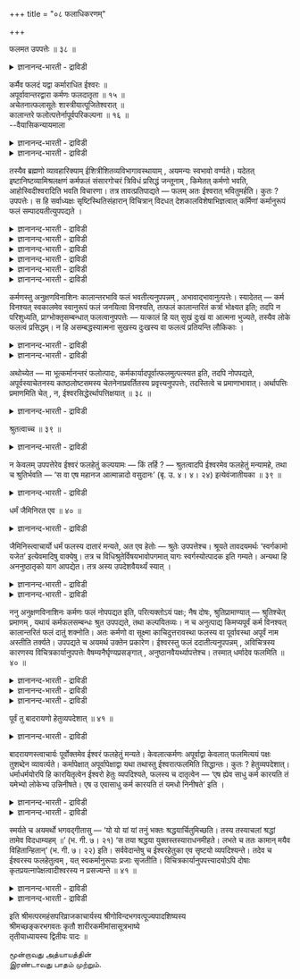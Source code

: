 +++
title = "०८ फलाधिकरणम्"

+++

फलमत उपपत्तेः ॥ ३८ ॥  
<details><summary>ज्ञानानन्द-भारती - द्राविडी</summary>

पलमद उबबत्ते: ॥ ३८ ॥
</details>

कर्मैव फलदं यद्वा कर्माराधित ईश्वरः ॥  
अपूर्वावान्तरद्वारा कर्मणः फलदातृता ॥ १५ ॥  
अचेतनात्फलासूतेः शास्त्रीयात्पूजितेश्वरात् ॥  
कालान्तरे फलोत्पत्तेर्नापूर्वपरिकल्पना ॥ १६ ॥  
--वैयासिकन्यायमाला

<details><summary>ज्ञानानन्द-भारती - द्राविडी</summary>

पलऩैक् कॊडुप्पदु कर्मावेदाऩा? अल्लदु कर्मा विऩाल् आरादिक्कप्पट्ट
ईसुवररा? अबूर्वम्" ऎऩ्ऱु मत्तियिल् उळ्ळदिऩ् वऴियाग कर्मावुक्के पलऩैक्
कॊडुक् कुम् तऩ्मै।
</details>

<details><summary>ज्ञानानन्द-भारती - द्राविडी</summary>

असेदऩत्तिलिरुन्दु पलऩ् एऱ्पडाददिऩाल्, सास्तिरत्तिल् सॊल्लप्पट्टवराय्
पूजिक्कप्पट्टवरायुळ्ळ ईसुवररिडमिरुन्दु वेऱु (पिऩ्) कालत्तिल् पलऩ्
एऱ्पडुमा ऩदिऩाल् अबूर्वम् ऎऩ्ऱु ऒऩ्ऱै कल्बिक्क वेण्डियदिल्लै।
</details>

तस्यैव ब्रह्मणो व्यावहारिक्याम् ईशित्रीशितव्यविभागावस्थायाम् , अयमन्यः
स्वभावो वर्ण्यते। यदेतत् इष्टानिष्टव्यामिश्रलक्षणं कर्मफलं संसारगोचरं
त्रिविधं प्रसिद्धं जन्तूनाम् , किमेतत् कर्मणो भवति, आहोस्विदीश्वरादिति
भवति विचारणा। तत्र तावत्प्रतिपाद्यते — फलम् अतः ईश्वरात् भवितुमर्हति।
कुतः ? उपपत्तेः। स हि सर्वाध्यक्षः सृष्टिस्थितिसंहारान् विचित्रान्
विदधत् देशकालविशेषाभिज्ञत्वात् कर्मिणां कर्मानुरूपं फलं
सम्पादयतीत्युपपद्यते ।

<details><summary>ज्ञानानन्द-भारती - द्राविडी</summary>

(कर्मा पलऩैक् कॊडुक्किऱदा अल्लदु कर्माविऩाल् आरादिक्कप्पट्ट ईसुवरऩ्
पलऩैक् कॊडुक्किऱाऩा ऎऩ्ऱु सन्देहम्। कर्मादाऩ् पलऩैक् कॊडुक्किऱदु। कर्मा
नासमडैन्दालुम् अदिलिरुन्दु उण्डागुम् अबूर्वमिरुप्पदाल् इन्द अबूर्वम्
मूलम् कर्मा पलऩै कॊडुक्किऱदु ऎऩ्ऱु पूर्वबक्षम्।
</details>

<details><summary>ज्ञानानन्द-भारती - द्राविडी</summary>

असेदऩमाऩदाल् कर्माविऱ्कुम्, अबूर्वत्तिऱ्कुम् अददऱ्कुत् तक्क पलऩै कॊडुक्क
सामर्त्यम् किडैयादु। उलगिलुम् सेदऩऩाऩ मऩिदऩ्दाऩ् वेलैक्कुत् तक्कबडि कूलि
कॊडुक्किऱाऩ्। कर्मावुक्कुत् तक्कबडि पलऩैक् कॊडुप्पदाल् ईसुवरऩुक्कु
पक्षबादम् मुदलाऩ तोषम् किडैयादु। ईसुवरऩ् पलऩैक् कॊडुप्पवर् ऎऩ्ऱु सुरुदि
कूऱुवदालुम्, अबूर्वत्तैक् कल्बिप्पदऱ्कु पिरमाणमिल्लाददालुम्
कर्माक्कळुक्कु पलऩैक्कॊडुप्पवऩ् ईसुवरऩ्दाऩ्।
</details>

<details><summary>ज्ञानानन्द-भारती - द्राविडी</summary>

इन्द पादत्तिल् मुदल् ४ अदिगरणङ्गळिलुम् त्वम् पदार्त्तसोदऩम्, अडुत्त ४
अदिगरणङ्गळिल् तत्पदार्त्तसोदऩम्। अदिल् ५वदु अदिगरणत्तिल् प्रह्मम्
निरूबम् ऎऩ्बदुम्, ६वदिल् प्रह्मत्तै मऱुक्कविल्लैयॆऩ्बदुम् ७वदिल्
अत्विदीयम् ऎऩ्बदुम्, ८वदिल् वियवहार तसैयिल् कर्मबलऩैक् कॊडुप्पवरैक्कूऱि
अदऩ् उबलक्षणमाग सुत्त पिरह्ममुम् विळक्कप्पट्टदु)।
</details>

<details><summary>ज्ञानानन्द-भारती - द्राविडी</summary>

अन्द पिरह्मत्तिऱ्के, आळुवदु, आळप्पडुवदु ऎऩ्ऱ विबागम् एऱ्पडुम् वियवहार
निलैयिल्, इन्द वेऱु स्वबावम् वर्णिक्कप्पडुगिऱदु।
</details>

<details><summary>ज्ञानानन्द-भारती - द्राविडी</summary>

संसारत्तिऱ्कु विषयमायुळ्ळ, विरुम्बप्पडुवदु, विरुम्बप्पडाददु, कलन्ददु,
ऎऩ्ऱ लक्षणत्तैयुडैय, ऎन्द इन्द मूऩ्ऱुविदमाऩ कर्माक्कळिऩ् पलऩ्
पिराणिगळुक्कु पिरसित्तमाग इरुक्किऱदो, इदु कर्माविऩाल् एऱ्पडुगिऱदा?
अल्लदु, ईसुवरऩिड मिरुन्दा? ऎऩ्ऱु विसारणै।
</details>

<details><summary>ज्ञानानन्द-भारती - द्राविडी</summary>

अङ्गु “पलऩ् इवरिडमिरुन्दु”, ईसुवरऩिडमिरुन्दु एऱ्पडुवदु नियायम् ऎऩ्ऱु
पिरदिबादिक्कप्पडुगिऱदु। एऩ्? “पॊरुत्तमाऩदिऩाल्”, अवरल्लवा
ऎल्लावऱ्ऱिऱ्कुम् अत्यक्षर् (मेलेयिरुन्दु पार्प्पवर्); स्रुष्टि, स्तिदि,
सम्हारम् इवैगळै पलविदमाग सॆय्दुगॊण्डु, तेसम्, कालम् इवऱ्ऱिऩ् विसेषत्तै
अऱिन्दिरुक्कुम् तऩ्मैयिऩाल्, कर्माक्कळै सॆय्दवर्गळुक्कु कर्माक्क
ळुक्कुत्तक्कबडि पलऩै सेरुम्बडि सॆय्गिऱार् ऎऩ्बदु पॊरुन्दुम्।
</details>

कर्मणस्तु अनुक्षणविनाशिनः कालान्तरभावि फलं भवतीत्यनुपपन्नम् ,
अभावाद्भावानुत्पत्तेः। स्यादेतत् — कर्म विनश्यत् स्वकालमेव स्वानुरूपं
फलं जनयित्वा विनश्यति, तत्फलं कालान्तरितं कर्त्रा भोक्ष्यत इति; तदपि न
परिशुध्यति, प्राग्भोक्तृसम्बन्धात् फलत्वानुपपत्तेः — यत्कालं हि यत् सुखं
दुःखं वा आत्मना भुज्यते, तस्यैव लोके फलत्वं प्रसिद्धम्। न हि
असम्बद्धस्यात्मना सुखस्य दुःखस्य वा फलत्वं प्रतियन्ति लौकिकाः ।

<details><summary>ज्ञानानन्द-भारती - द्राविडी</summary>

अडुत्त क्षणत्तिलेये नासत्तैयडैगिऱ कर्माविलिरुन्दो, पिऩ् वेऱु ऒरु
कालत्तिल् उण्डा वदाग पलऩ् एऱ्पडुगिऱदॆऩ्बदु पॊरुत्तमिल्लै।
इल्लाददिलिरुन्दु इरुप्पदु उण्डागाददिऩाल्।
</details>

<details><summary>ज्ञानानन्द-भारती - द्राविडी</summary>

कर्मा नासमडैन्दालुम् ताऩ् इरुक्कुम्बोदे तऩक्कु अऩुरूबमाऩ पलऩै
उण्डुबण्णिविट्टु, नासत्तैयडैगिऱदु। अन्द पलऩ् कालम् सॆऩ्ऱु सॆय्दवऩाल्
अऩुबविक्कप्पडुगिऱदु ऎऩ्ऱु इव्विदम् इरुक्कलामे ऎऩ्ऱाल्, अदुवुम्
सरियागादु। अऩुबविक्किऱ वऩुडऩ् सम्बन्दप्पडुवदऱ्कु मुऩ्ऩाल् पलऩ् ऎऩ्ऱ
तऩ्मैये पॊरुन्दाददिऩाल्, ऎक्कालत्तिल् ऎन्द सुगमो, तुक्कमो आत्मावाल्
अऩुबविक्कप्पडु किऱदो, अदऱ्कुत्ताऩ् उलगत्तिल् पलऩ् ऎऩ्ऱदऩ्मै पिरसित्तम्।
आत्मावुडऩ् सम्बन्दप्पडाद सुगत्तिऱ्को, तुक्कत्तिऱ्को पलऩ् ऎऩ्ऱ तऩ्मै
इरुप्पदाग उलगमऱिन्दवर्गळ् उणर्वदिल्लैये।
</details>

अथोच्येत — मा भूत्कर्मानन्तरं फलोत्पादः,
कर्मकार्यादपूर्वात्फलमुत्पत्स्यत इति, तदपि नोपपद्यते, अपूर्वस्याचेतनस्य
काष्ठलोष्टसमस्य चेतनेनाप्रवर्तितस्य प्रवृत्त्यनुपपत्तेः, तदस्तित्वे च
प्रमाणाभावात्। अर्थापत्तिः प्रमाणमिति चेत् , न,
ईश्वरसिद्धेरर्थापत्तिक्षयात् ॥ ३८ ॥

<details><summary>ज्ञानानन्द-भारती - द्राविडी</summary>

अल्लदु, कर्मावै अडुत्तु पलऩ् एऱ्पडुवदु वेण्डाम्; कर्माविऩाल् एऱ्पडुम्
अबूर्वत्तिलिरुन्दु पलऩ् एऱ्पडुम्; ऎऩ्ऱु सॊऩ्ऩाल्, अदुवुम् पॊरुन्दादु।
असेदऩमाय्, कट्टै मण्णुक्कु समाऩमायिरुक्कुम् अबूर्वम् सेदऩऩाल्
पिरविरुत्तिक्कुम्बडि सॆय्यामलि रुन्दाल् अदऱ्कु पिरविरुत्ति
पॊरुन्दाददिऩाल्। अदु (अबूर्वम्) ऎऩ्ऱु ऒऩ्ऱु इरुक्किऱदु ऎऩ्बदऱ्के
पिरमाणमिल्लाददिऩालुम्। अर्त्ताबत्ति पिरमाणम् ऎऩ्ऱाल्, सरियल्ल, ईसुवरऩ्
इरुक्किऱबोदु अर्त्ताबत्ति पोय्विडुमाऩदिऩाल्।
</details>

श्रुतत्वाच्च ॥ ३९ ॥  
<details><summary>ज्ञानानन्द-भारती - द्राविडी</summary>

च्रुदत्वाच्च ॥ ३९ ॥
</details>

न केवलम् उपपत्तेरेव ईश्वरं फलहेतुं कल्पयामः — किं तर्हि ? — श्रुतत्वादपि
ईश्वरमेव फलहेतुं मन्यामहे, तथा च श्रुतिर्भवति — ‘स वा एष महानज
आत्मान्नादो वसुदानः’ (बृ. उ. ४। ४। २४) इत्येवंजातीयका ॥ ३९ ॥

<details><summary>ज्ञानानन्द-भारती - द्राविडी</summary>

“पॊरुत्तमाऩदिऩाल्” ऎऩ्बदिऩाल् मात्तिरम् ईसुवरऩै पलऩुक्कु कारणमॆऩ्ऱु नाम्
कल्बिक्क विल्लै। वेऱु ऎऩ्ऩ?“सॊल्लप्पट्टिरुप्पदालुम्” कूड ईसुवरऩैये
पलऩुक्कु कारणमाग ऎण्णुगिऱोम्। अप्पडिये"इन्द पॆरियवराय्, पिऱप्पऱ्ऱवराय्
इरुक्कुम् अन्द आत्मा ताऩ् ऎल्लारुक्कुम् अऩ्ऩत्तैक् कॊडुप्पवर्, तऩत्तैक्
कॊडुप्पवर्" (पिरुहत्।IV;४-२४) ऎऩ्ऱु इदुबोलुळ्ळ सुरुदियुमिरुक्किऱदु।
</details>

धर्मं जैमिनिरत एव ॥ ४० ॥  
<details><summary>ज्ञानानन्द-भारती - द्राविडी</summary>

तर्मम् जैमिनिरद एव ॥ ४० ॥
</details>

जैमिनिस्त्वाचार्यो धर्मं फलस्य दातारं मन्यते, अत एव हेतोः — श्रुतेः
उपपत्तेश्च। श्रूयते तावदयमर्थः ‘स्वर्गकामो यजेत’ इत्येवमादिषु
वाक्येषु। तत्र च विधिश्रुतेर्विषयभावोपगमात् यागः स्वर्गस्योत्पादक इति
गम्यते। अन्यथा हि अननुष्ठातृको याग आपद्येत। तत्र अस्य उपदेशवैयर्थ्यं
स्यात् ।

<details><summary>ज्ञानानन्द-भारती - द्राविडी</summary>

जैमिऩि ऎऩ्ऱ आसार्यरो, "तर्मत्तै” पलऩैक् कॊडुप्पदाग ऎण्णुगिऱार्।
“इदिऩालेये” सॊल्लप् पट्टु इरुक्किऱदु, पॊरुत्तमाऩदु, ऎऩ्ऱ कारणत्ति
ऩालेये।
</details>

<details><summary>ज्ञानानन्द-भारती - द्राविडी</summary>

इन्द तात्पर्यम् "स्वर्क्कत्तै विरुम्बुगिऱवऩ् यागम् सॆय्य वेण्डुम्”
ऎऩ्बदु मुदलाऩ वाक्कियङ् गळिल् सॊल्लप्पडुगिऱदु। विदिक्कुम्, सुरुदिक्कु
विषयमा यिरुक्कुम् तऩ्मै तॆरिवदाल्, यागम् स्वर्क्कत्तै उण्डु पण्णुवदु
ऎऩ्ऱु अऱियप्पडुगिऱदु। अप्पडि यिल्लैयाऩाल्, यागम् अऩुष्टिक्किऱवऩिल्लामल्
पोय्विडुम्; अप्पॊऴुदु इदऱ्कु उबदेसम् वीण् ऎऩ्ऱु एऱ्पडुम्।
</details>

ननु अनुक्षणविनाशिनः कर्मणः फलं नोपपद्यत इति, परित्यक्तोऽयं पक्षः; नैष
दोषः, श्रुतिप्रामाण्यात् — श्रुतिश्चेत् प्रमाणम् , यथायं कर्मफलसम्बन्धः
श्रुत उपपद्यते, तथा कल्पयितव्यः। न च अनुत्पाद्य किमप्यपूर्वं कर्म
विनश्यत् कालान्तरितं फलं दातुं शक्नोति। अतः कर्मणो वा सूक्ष्मा
काचिदुत्तरावस्था फलस्य वा पूर्वावस्था अपूर्वं नाम अस्तीति तर्क्यते।
उपपद्यते च अयमर्थ उक्तेन प्रकारेण। ईश्वरस्तु फलं ददातीत्यनुपपन्नम् ,
अविचित्रस्य कारणस्य विचित्रकार्यानुपपत्तेः वैषम्यनैर्घृण्यप्रसङ्गात् ,
अनुष्ठानवैयर्थ्यापत्तेश्च। तस्मात् धर्मादेव फलमिति ॥ ४० ॥

<details><summary>ज्ञानानन्द-भारती - द्राविडी</summary>

अडुत्त क्षणमे नासमडैयुम् कर्माविलिरुन्दु पलऩ् एऱ्पडुवदु पॊरुन्दादु ऎऩ्ऱु
इन्द पक्षम् कैविडप्पट्टदिल्लैया? ऎऩ्ऱाल्। इदु तोषमिल्लै, सुरुदिक्कु
पिरामाण्यमुळ्ळदाल् सुरुदि पिरमाणमायिरुक् कुमेयाऩाल्, इन्द
सॊल्लप्पट्टिरुक्किऱ कर्माविऱ्कुम् पलऩुक्कुमुळ्ळ सम्बन्दम् ऎव्विदम्
पॊरुत्तमागुमो, अव्विदम् कल्बिक्क वेण्डुम्। अबूर्वम् ऎऩ्ऱु ऎदैयुम्
उण्डुबण्णामले नासत्तैयडैयुम् कर्मा नाळ् सॆऩ्ऱु पलऩैक् कॊडुक्क मुडियादु
ऎऩ्ऱ कारणत् तिऩाल्, कर्माविऱ्के सूक्ष्ममाऩ मेलालुळ्ळ निलैया कवो, अल्लदु
पलऩुक्कु मुऩ्ऩुळ्ळ निलैयागवो अबूर्वम् ऎऩ्बदु उण्डॆऩ्ऱु ऊहिक्कप्पडुगिऱदु।
</details>

<details><summary>ज्ञानानन्द-भारती - द्राविडी</summary>

सॊऩ्ऩ पिरगारमाय् इव्विषयम् पॊरुत्तमा कवुम् इरुक्किऱदु। ईसुवरऩ् पलऩैक्
कॊडुक्किऱा रॆऩ्बदो पॊरुन्दादु। विसित्तिरमिल्लाद कारणत्तिऱ्कु
विसित्तिरमाऩ कार्यम् पॊरुन्दादिऩाल्; पक्षबादम् इरक्कमऱ्ऱ तऩ्मै इवै
एऱ्पडुमाऩदिऩालुम्, अऩुष्टाऩम् वीणाय्बोय् विडुमाऩदिऩालुम्।
</details>

<details><summary>ज्ञानानन्द-भारती - द्राविडी</summary>

आगैयाल् तर्मत्तिलिरुन्दु ताऩ् पलऩ्, ऎऩ्ऱु।
</details>

पूर्वं तु बादरायणो हेतुव्यपदेशात् ॥ ४१ ॥  
<details><summary>ज्ञानानन्द-भारती - द्राविडी</summary>

पूर्वम् तु पादरायणो हेदुव्यबदेसात् ॥ ४१ ॥
</details>

बादरायणस्त्वाचार्यः पूर्वोक्तमेव ईश्वरं फलहेतुं मन्यते। केवलात्कर्मणः
अपूर्वाद्वा केवलात् फलमित्ययं पक्षः तुशब्देन व्यावर्त्यते।
कर्मापेक्षात् अपूर्वापेक्षाद्वा यथा तथास्तु ईश्वरात्फलमिति सिद्धान्तः।
कुतः ? हेतुव्यपदेशात्। धर्माधर्मयोरपि हि कारयितृत्वेन ईश्वरो हेतुः
व्यपदिश्यते, फलस्य च दातृत्वेन — ‘एष ह्येव साधु कर्म कारयति तं यमेभ्यो
लोकेभ्य उन्निनीषते। एष उ एवासाधु कर्म कारयति तं यमधो निनीषते’ इति ।

<details><summary>ज्ञानानन्द-भारती - द्राविडी</summary>

पादरायण आसार्यरो, मुऩ्सॊऩ्ऩ ईसुवरऩैत् ताऩ् पलऩुक्कुक् कारणमागक्
करुदुगिऱार्। “तु” ऎऩ्ऱ वार्त्तैयिऩाल्, वॆऱुम् कर्माविलिरुन्दो, वॆऱुम्
अबूर्वत्तिलिरुन्दो, पलऩ् एऱ्पडुगिऱदॆऩ्ऱ इन्द पक्षम्
निरागरिक्कप्पडुगिऱदु। कर्मावै अबेक्षित्तो, अल्लदु अबूर्वत्तै
अबेक्षित्तो, ऎप्पडि वेण्डुमा ऩालुम् अप्पडि इरुक्कट्टुम् ;
ईसुवरऩिडमिरुन्दु पलऩ् ऎऩ्बदु सित्तान्दम्।
</details>

<details><summary>ज्ञानानन्द-भारती - द्राविडी</summary>

एऩ्? “कारणमॆऩ्ऱु सॊल्लियिरुप्पदाल्” तर्मम्, अदर्मम् इवैगळुक्कुम्गूड
सॆय्विप्पवरागवुम्, पलऩैक् कॊडुप्पवरागवुम्, ईसुवरऩ् कारणमाग
सॊल्लप्पडुगिऱार्, “ऎवऩै इन्द लोगङ्गळिलिरुन्दु मेले अऴैत्तुच्चॆल्ल
निऩैक्किऱारो अवऩै, इवरेदाऩ् नल्ल कर्मावै सॆय्युम्बडि सॆय्गिऱार्। ऎवऩै
कीऴे अऴैत्तुच्चॆल्ल निऩैक्किऱारो, अवऩै इवरे ताऩ् कॆट्ट कर्मावै
सॆय्युम्बडि सॆय्गिऱार्"।
</details>

स्मर्यते च अयमर्थो भगवद्गीतासु — ‘यो यो यां यां तनुं भक्तः
श्रद्धयार्चितुमिच्छति। तस्य तस्याचलां श्रद्धां तामेव विदधाम्यहम् ॥’ (भ.
गी. ७। २१) ‘स तया श्रद्धया युक्तस्तस्याराधनमीहते। लभते च ततः कामान्
मयैव विहितान्हितान्’ (भ. गी. ७। २२) इति। सर्ववेदान्तेषु च ईश्वरहेतुका
एव सृष्टयो व्यपदिश्यन्ते। तदेव च ईश्वरस्य फलहेतुत्वम् , यत्
स्वकर्मानुरूपाः प्रजाः सृजतीति। विचित्रकार्यानुपपत्त्यादयोऽपि दोषाः
कृतप्रयत्नापेक्षत्वादीश्वरस्य न प्रसज्यन्ते ॥ ४१ ॥

<details><summary>ज्ञानानन्द-भारती - द्राविडी</summary>

इव्विषयम् पगवत्कीदैयिलुम् स्मरिक्कप् पडुगिऱदु। “ऎवऩ् ऎवऩ् ऎन्द ऎन्द
तेवदारूबत्तै सिरत्तैयुडऩ् पक्तियुळ्ळवऩाग अर्च्चिक्क ऎण्णुगि ऱाऩो, अवऩ्
अवऩुक्कु अन्दन्द सिरत्तैयैये नाऩ् निलैनिऱुत्तुगिऱेऩ्, अवऩ् अन्द
सिरत्तैयुडऩ् कूडि अन्द स्वरूबत्तिऩ् आरादऩत्तैच् चॆय्गिऱाऩ्। ऎऩ्ऩालेये
एऱ्पडुत्तप्पट्टु इरुक्कुम् अन्द कामङ्गळै अदिलिरुन्दे अडैगिऱाऩ्”
(कीदै।VII;२१,२२)ऎऩ्ऱु।
</details>

<details><summary>ज्ञानानन्द-भारती - द्राविडी</summary>

मेलुम् ऎल्ला उबनिषत्तुगळिलुम् ईसुवरऩैक् कारणमायुळ्ळदागवे स्रुष्टिगळ्
सॊल्लप्पट्टिरुक् किऩ्ऱऩ। अवरवर् कर्माविऱ्कुत् तगुन्दबडि पिरजैगळै
स्रुष्टिक्किऱार् ऎऩ्बदु ऎदुवो, अदुवेदाऩ् ईसुवरऩुडैय पलऩुक्कुक्
कारणमायिरुक्कुम् तऩ्मै। जीवर्गळाल् सॆय्यप्पट्ट कर्माक्कळै अबेक्षिप्पदाल्
ईसुवरऩुक्कु विसित्तिरमाऩ कार्यम् पॊरुन्दादु ऎऩ्बदु मुदलिय तोषङ्गळुम्,
एऱ्पडादु।
</details>

इति श्रीमत्परमहंसपरिव्राजकाचार्यस्य श्रीगोविन्दभगवत्पूज्यपादशिष्यस्य  
श्रीमच्छङ्करभगवतः कृतौ शारीरकमीमांसासूत्रभाष्ये  
तृतीयाध्यायस्य द्वितीयः पादः ॥

மூன்றாவது அத்யாயத்தின்  
இரண்டாவது பாதம் முற்றும்.